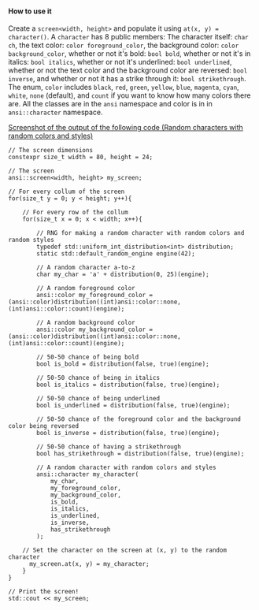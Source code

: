 #### How to use it
Create a `screen<width, height>` and populate it using `at(x, y) = character()`. A `character` has 8 public members: The character itself: `char ch`, the text color: `color foreground_color`, the background color: `color background_color`, whether or not it's bold: `bool bold`, whether or not it's in italics: `bool italics`, whether or not it's underlined: `bool underlined`, whether or not the text color and the background color are reversed: `bool inverse`, and whether or not it has a strike through it: `bool strikethrough`. The enum, `color` includes `black`, `red`, `green`, `yellow`, `blue`, `magenta`, `cyan`, `white`, `none` (default), and `count` if you want to know how many colors there are. All the classes are in the `ansi` namespace and color is in in `ansi::character` namespace.

[Screenshot of the output of the following code (Random characters with random colors and styles)](https://i.sli.mg/twpNoU.png)
```
// The screen dimensions
constexpr size_t width = 80, height = 24;

// The screen
ansi::screen<width, height> my_screen;

// For every collum of the screen
for(size_t y = 0; y < height; y++){

	// For every row of the collum
	for(size_t x = 0; x < width; x++){

		// RNG for making a random character with random colors and random styles
		typedef std::uniform_int_distribution<int> distribution;
		static std::default_random_engine engine(42);

		// A random character a-to-z
		char my_char = 'a' + distribution(0, 25)(engine);

		// A random foreground color
		ansi::color my_foreground_color = (ansi::color)distribution((int)ansi::color::none, (int)ansi::color::count)(engine);

		// A random background color
		ansi::color my_background_color = (ansi::color)distribution((int)ansi::color::none, (int)ansi::color::count)(engine);

		// 50-50 chance of being bold
		bool is_bold = distribution(false, true)(engine);

		// 50-50 chance of being in italics
		bool is_italics = distribution(false, true)(engine);

		// 50-50 chance of being underlined
		bool is_underlined = distribution(false, true)(engine);

		// 50-50 chance of the foreground color and the background color being reversed
		bool is_inverse = distribution(false, true)(engine);

		// 50-50 chance of having a strikethrough
		bool has_strikethrough = distribution(false, true)(engine);

		// A random character with random colors and styles
		ansi::character my_character(
			my_char,
			my_foreground_color,
			my_background_color,
			is_bold,
			is_italics,
			is_underlined,
			is_inverse,
			has_strikethrough
		);

    // Set the character on the screen at (x, y) to the random character
	  my_screen.at(x, y) = my_character;
	}
}

// Print the screen!
std::cout << my_screen;
```

